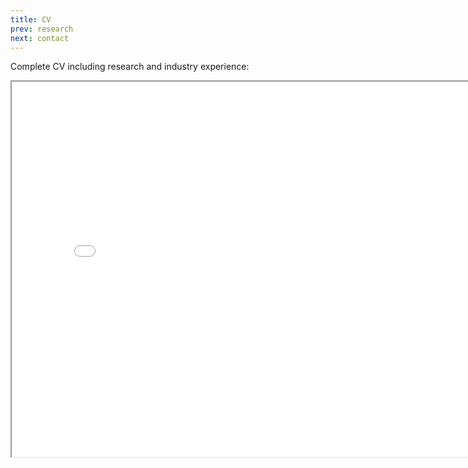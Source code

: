 ```yaml
---
title: CV
prev: research
next: contact
---
```


 <!-- <p>Open in viewer at <a href="/pdf/202112_CV.pdf">CV</a>.</p> -->
Complete CV including research and industry experience:  

  <!-- <<iframe src="/pdf/202205_CV.pdf" height="600" width="800"></iframe>  -->
 <iframe src="/pdf/202304_CV.pdf" height="600" width="800"></iframe>
 



